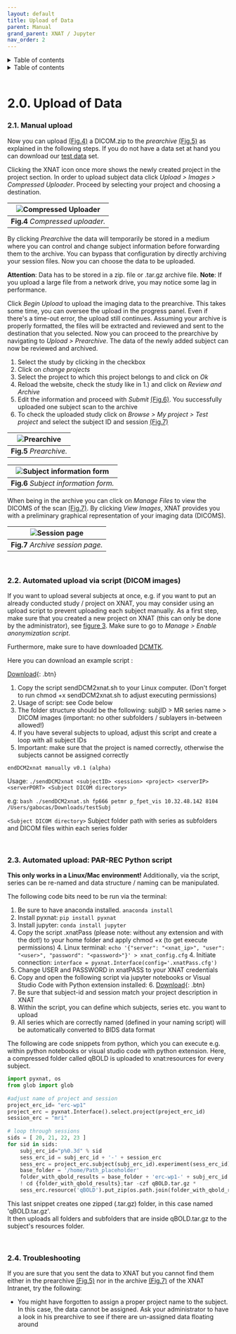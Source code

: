 ```yaml
---
layout: default
title: Upload of Data
parent: Manual
grand_parent: XNAT / Jupyter
nav_order: 2
---
```


<details markdown="block">
  <summary>
    Table of contents
  </summary>
  {: .text-delta }
1. TOC
{:toc}
</details>


<details markdown="block">
  <summary>
    Table of contents
  </summary>
  {: .text-delta }
{:toc}

| Section | Link | 
| :---: | --- |
| 2.1.| [Manual upload](#21-manual-upload) |
| 2.2.| [Automated upload via script (DICOM images)](#22-automated-upload-via-script-dicom-images) |
| 2.3.| [Automated upload: PAR-REC Python script](#23-automated-upload-par-rec-python-script)
| 2.4.| [Troubleshooting](#24-troubleshooting) |

</details>

<br/>	

# 2.0. Upload of Data

### 2.1. Manual upload

Now you can upload [(Fig.4)](#Manual/Login/Compressed_Uploader) a DICOM.zip to the *prearchive* [(Fig.5)](#Manual/Login/Prearchive) as explained in the following steps. If you do not have a data set at hand you can download our [test data](../../Test_Data/index.md) set.

Clicking the XNAT icon once more shows the newly created project in the project section.
In order to upload subject data click *Upload > Images > Compressed Uploader*. Proceed by selecting your project and choosing a destination.

<a name="Manual/Login/Compressed_Uploader"></a>

| ![Compressed Uploader](../../../pics/Select_Project.png) | 
|:--:| 
| **Fig.4** *Compressed uploader.* |


By clicking *Prearchive* the data will temporarily be stored in a medium where you can control and change subject information before forwarding them to the archive. You can bypass that configuration by directly archiving your session files. Now you can choose the data to be uploaded. 

**Attention**: Data has to be stored in a zip. file or .tar.gz archive file. **Note**: If you upload a large file from a network drive, you may notice some lag in performance. 

Click *Begin Upload* to upload the imaging data to the prearchive. This takes some time, you can oversee the upload in the progress panel. Even if there's a time-out error, the upload still continues. Assuming your archive is properly formatted, the files will be extracted and reviewed and sent to the destination that you selected. Now you can proceed to the prearchive by navigating to *Upload > Prearchive*. The data of the newly added subject can now be reviewed and archived. 

1.	Select the study by clicking in the checkbox
2.	Click on *change projects*
3.	Select the project to which this project belongs to and click on *Ok*
4.	Reload the website, check the study like in 1.) and  click on *Review and Archive*
5.	Edit the information and proceed with *Submit* [(Fig.6)](#Manual/Login/information). You successfully uploaded one subject scan to the archive
6.	To check the uploaded study click on *Browse > My project > Test project* and select the subject ID and session [(Fig.7)](#Manual/Login/Archive)

<a name="Manual/Login/Prearchive"></a>

| ![Prearchive](../../../pics/1.png) | 
|:--:| 
| **Fig.5** *Prearchive.* |


<a name="Manual/Login/information"></a>

| ![Subject information form](../../../pics/2.png) | 
|:--:| 
| **Fig.6** *Subject information form.* |


When being in the archive you can click on *Manage Files* to view the DICOMS of the scan [(Fig.7)](#Manual/Login/Archive). By clicking *View Images*, XNAT provides you with a preliminary graphical representation of your imaging data (DICOMS).

<a name="Manual/Login/Archive"></a>

| ![Session page](../../../pics/3.png) | 
|:--:| 
| **Fig.7** *Archive session page.* |


<br/>	

### 2.2. Automated upload via script (DICOM images)	

If you want to upload several subjects at once, e.g. if you want to put an already conducted study / project on XNAT, you may consider using an upload script to prevent uploading each subject manually. As a first step, make sure that you created a new project on XNAT (this can only be done by the administrator), see [figure 3](#Manual/Login/Create). Make sure to go to *Manage > Enable anonymization script*.

Furthermore, make sure to have downloaded [DCMTK](https://support.dcmtk.org/docs/index.html "DICOM ToolKit package"). 

Here you can download an example script :

[Download](https://tumde.sharepoint.com/:u:/s/ValNeuroLab/EQMuOjKvFuNOh0BXBDmo7RkBzR_0To3RhxfLiUpOYj9D7g?e=rqTsQM){: .btn} 

1. Copy the script sendDCM2xnat.sh to your Linux computer. (Don't forget to run chmod +x sendDCM2xnat.sh to adjust executing permissions) 
2. Usage of script: see Code below
3. The folder structure should be the following: subjID > MR series name > DICOM images (important: no other subfolders / sublayers in-between allowed!)
4. If you have several subjects to upload, adjust this script and create a loop with all subject IDs
5. Important: make sure that the project is named correctly, otherwise the subjects cannot be assigned correctly


`endDCM2xnat manually v0.1 (alpha)`

Usage: `./sendDCM2xnat <subjectID> <session> <project> <serverIP> <serverPORT> <Subject DICOM directory>`

e.g: `bash ./sendDCM2xnat.sh fp666 petmr p_fpet_vis 10.32.48.142 8104 /Users/gabocas/Downloads/testSubj`

`<Subject DICOM directory>` Subject folder path with series as subfolders and DICOM files within each series folder


<br/>

### 2.3. Automated upload: PAR-REC Python script

**This only works in a Linux/Mac environment!**
Additionally, via the script, series can be re-named and data structure / naming can be manipulated.

The following code bits need to be run via the terminal:


1. Be sure to have anaconda installed. `anaconda install`
2. Install pyxnat: `pip install pyxnat`
3. Install jupyter: `conda install jupyter`
4. Copy the script .xnatPass (please note: without any extension and with the dot!) to your home folder and apply chmod +x (to get execute permissions)
	4. Linux terminal: `echo '{"server": "<xnat_ip>", "user": "<user>", "password": "<password>"}' > xnat_config.cfg`
	4. Initiate connection: `interface = pyxnat.Interface(config='.xnatPass.cfg')`
5. Change USER and PASSWORD in xnatPASS to your XNAT credentials
6. Copy and open the following script via jupyter notebooks or Visual Studio Code with Python extension installed:
	6. [Download](https://tumde.sharepoint.com/:u:/s/ValNeuroLab/EfQgPwNHQOFKqCuQkjqwtwgBxjBLVJmC_4hX8zH7dX1q4w?e=6d2Dac){: .btn} 
7. Be sure that subject-id and session match your project description in XNAT
8. Within the script, you can define which subjects, series etc. you want to upload
9. All series which are correctly named (defined in your naming script) will be automatically converted to BIDS data format



The following are code snippets from python, which you can execute e.g. within python notebooks or visual studio code with python extension. Here, a compressed folder called qBOLD is uploaded to xnat:resources for every subject.
	
```python
import pyxnat, os
from glob import glob
	
#adjust name of project and session
project_erc_id= "erc-wp1"
project_erc = pyxnat.Interface().select.project(project_erc_id)
session_erc = "mri"
	
# loop through sessions
sids = [ 20, 21, 22, 23 ]
for sid in sids:
    subj_erc_id="p%0.3d" % sid
    sess_erc_id = subj_erc_id + '-' + session_erc  
    sess_erc = project_erc.subject(subj_erc_id).experiment(sess_erc_id)
    base_folder = '/home/Path_placeholder'
    folder_with_qbold_results = base_folder + 'erc-wp1-' + subj_erc_id
    ! cd {folder_with_qbold_results};tar -czf qBOLD.tar.gz *
    sess_erc.resource('qBOLD').put_zip(os.path.join(folder_with_qbold_results,'qBOLD.tar.gz'))
```

This last snippet creates one zipped (.tar.gz) folder, in this case named 'qBOLD.tar.gz'.  
It then uploads all folders and subfolders that are inside qBOLD.tar.gz to the subject's resources folder.


<br/>


### 2.4. Troubleshooting

If you are sure that you sent the data to XNAT but you cannot find them either in the prearchive [(Fig.5)](#Manual/Login/Prearchive) nor in the archive [(Fig.7)](#Manual/Login/Archive) of the XNAT Intranet, try the following: 

- You might have forgotten to assign a proper project name to the subject. In this case, the data cannot be assigned. Ask your administrator to have a look in his prearchive to see if there are un-assigned data floating around
















